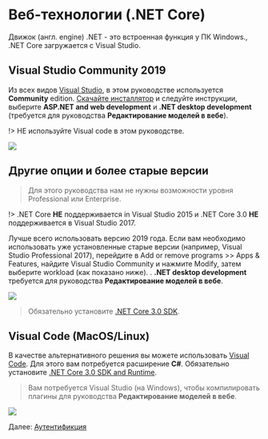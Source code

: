 # Веб-технологии (.NET Core)

Движок (англ. engine) .NET - это встроенная функция у ПК Windows., .NET Core загружается с Visual Studio.

## Visual Studio Community 2019

Из всех видов [Visual Studio](https://visualstudio.microsoft.com/vs/), в этом руководстве используется **Community** edition. [Скачайте инсталлятор](https://visualstudio.microsoft.com/vs/) и следуйте инструкции, выберите **ASP.NET and web development** и **.NET desktop development** (требуется для руководства **Редактирование моделей в вебе**).

!> НЕ используйте Visual code в этом руководстве.

![](_media/net/workloads_2019.png)


## Другие опции и более старые версии 

> Для этого руководства нам не нужны возможности уровня Professional или Enterprise.

!> .NET Core **НЕ** поддерживается in Visual Studio 2015 и .NET Core 3.0 **НЕ** поддерживается в Visual Studio 2017.

Лучше всего использовать версию 2019 года. Если вам необходимо использовать уже установленные старые версии (например, Visual Studio Professional 2017), перейдите в Add or remove programs >> Apps & Features, найдите Visual Studio Community и нажмите Modify, затем выберите workload (как показано ниже). . **.NET desktop development** требуется для руководства **Редактирование моделей в вебе**.

![](_media/net/workloads_2017.png)

> Обязательно установите [.NET Core 3.0 SDK](https://dotnet.microsoft.com/download).

## Visual Code (MacOS/Linux)

В качестве альтернативного решения вы можете использовать [Visual Code](https://code.visualstudio.com/). Для этого вам потребуется расширение **C#**. Обязательно установите [.NET Core 3.0 SDK and Runtime](https://dotnet.microsoft.com/download). 

> Вам потребуется Visual Studio (на Windows), чтобы компилировать плагины для руководства **Редактирование моделей в вебе**. 

![](_media/net/csharp_extension.png)

Далее: [Аутентификция](oauth/)
